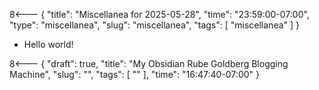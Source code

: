 8<--- { "title": "Miscellanea for 2025-05-28", "time": "23:59:00-07:00", "type": "miscellanea", "slug": "miscellanea", "tags": [ "miscellanea" ] }

- Hello world!

8<--- { "draft": true, "title": "My Obsidian Rube Goldberg Blogging Machine", "slug": "", "tags": [ "" ], "time": "16:47:40-07:00" }
